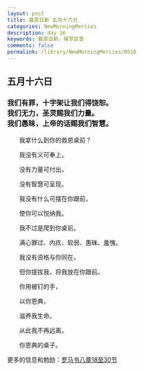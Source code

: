 ```yaml
---
layout: post
title: 晨恩日新 五月十六日
categories: NewMorningMercies
description: day 16
keywords: 晨恩日新，保罗区普
comments: false
permalink: /library/NewMorningMercies/0516
---
```


## 五月十六日

### 我们有罪，十字架让我们得饶恕。 <br> 我们无力，圣灵赐我们力量。 <br> 我们愚昧，上帝的话赐我们智慧。

&emsp;&emsp;我拿什么到你的救恩桌前？

&emsp;&emsp;我没有义可奉上，

&emsp;&emsp;没有力量可付出，

&emsp;&emsp;没有智慧可呈现。

&emsp;&emsp;我没有什么可摆在你跟前，

&emsp;&emsp;使你可以悦纳我。

&emsp;&emsp;我不过是爬到你桌前，

&emsp;&emsp;满心罪过、内疚、软弱、愚昧、羞愧。

&emsp;&emsp;我没有资格与你同在，

&emsp;&emsp;但你提拔我，将我放在你跟前。

&emsp;&emsp;你用被钉的手，

&emsp;&emsp;以你恩典，

&emsp;&emsp;滋养我生命。

&emsp;&emsp;从此我不再远离，

&emsp;&emsp;你恩典的桌子。

更多的信息和勉励：[罗马书八章18至30节]()
